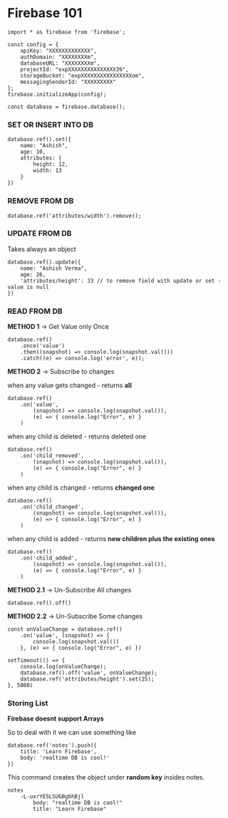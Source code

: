 # Firebase 101

```
import * as firebase from 'firebase';

const config = {
    apiKey: "XXXXXXXXXXXXX",
    authDomain: "XXXXXXXXm",
    databaseURL: "XXXXXXXXm",
    projectId: "expXXXXXXXXXXXXXXX39",
    storageBucket: "expXXXXXXXXXXXXXXXXom",
    messagingSenderId: "XXXXXXXXX"
};
firebase.initializeApp(config);

const database = firebase.database();
```

### SET OR INSERT INTO DB
```
database.ref().set({
    name: "Ashish",
    age: 10,
    attributes: {
        height: 12,
        width: 13
    }
})
```

### REMOVE FROM DB
```
database.ref('attributes/width').remove();
```

### UPDATE FROM DB
Takes always an object
```
database.ref().update({
    name: "Ashish Verma",
    age: 26,
    'attributes/height': 33 // to remove field with update or set - value is null
})
```

### READ FROM DB

**METHOD 1** -> Get Value only Once
```
database.ref()
    .once('value')
    .then((snapshot) => console.log(snapshot.val()))
    .catch((e) => console.log('error', e));
```

**METHOD 2** -> Subscribe to changes

when any value gets changed - returns **all**
```
database.ref()
    .on('value',
        (snapshot) => console.log(snapshot.val()), 
        (e) => { console.log("Error", e) }
    )
```

when any child is deleted - returns deleted one
```
database.ref()
    .on('child_removed',
        (snapshot) => console.log(snapshot.val()), 
        (e) => { console.log("Error", e) }
    )
```

when any child is changed - returns **changed one**
```
database.ref()
    .on('child_changed',
        (snapshot) => console.log(snapshot.val()), 
        (e) => { console.log("Error", e) }
    )
```

when any child is added - returns **new children plus the existing ones**
```
database.ref()
    .on('child_added',
        (snapshot) => console.log(snapshot.val()), 
        (e) => { console.log("Error", e) }
    )
```

**METHOD 2.1** -> Un-Subscribe All changes
```
database.ref().off()
```

**METHOD 2.2** -> Un-Subscribe Some changes
```
const onValueChange = database.ref()
    .on('value', (snapshot) => {
        console.log(snapshot.val())
    }, (e) => { console.log("Error", e) })

setTimeout(() => {
    console.log(onValueChange);
    database.ref().off('value', onValueChange);
    database.ref('attributes/height').set(25);
}, 5000)
```

### Storing List
**Firebase doesnt support Arrays**

So to deal with it we can use something like

```
database.ref('notes').push({
    title: 'Learn Firebase',
    body: 'realtime DB is cool!'
})
```

This command creates the object under **random key** insides notes.

```
notes
    -L-uxrYE5LSUGBgbhBjl
        body: "realtime DB is cool!"
        title: "Learn Firebase"
```